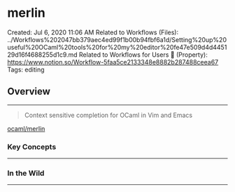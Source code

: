 # merlin

Created: Jul 6, 2020 11:06 AM
Related to Workflows (Files): ../Workflows%202047bb379aec4ed99f1b00b94fbf6a1d/Setting%20up%20useful%20OCaml%20tools%20for%20my%20editor%20fe47e509d4d445129d16f4688255d1c9.md
Related to Workflows for Users 🌊 (Property): https://www.notion.so/Workflow-5faa5ce2133348e8882b287488ceea67
Tags: editing

## Overview

---

> Context sensitive completion for OCaml in Vim and Emacs

[ocaml/merlin](https://github.com/ocaml/merlin)

### Key Concepts

---

### In the Wild

---